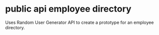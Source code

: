 # public api employee directory
 Uses Random User Generator API to create a prototype for an employee directory.
